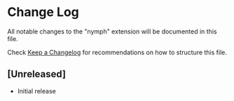 # Change Log

All notable changes to the "nymph" extension will be documented in this file.

Check [Keep a Changelog](http://keepachangelog.com/) for recommendations on how to structure this file.

## [Unreleased]

- Initial release